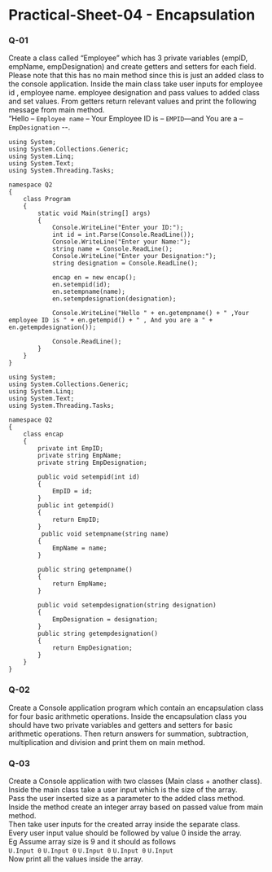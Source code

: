 # Practical-Sheet-04 - Encapsulation
### Q-01
Create a class called “Employee” which has 3 private variables (empID, empName, empDesignation)
and create getters and setters for each field. Please note that this has no main method since this is
just an added class to the console application. Inside the main class take user inputs for employee id ,
employee name. employee designation and pass values to added class and set values.
From getters return relevant values and print the following message from main method.<br/>
“Hello – ```Employee name``` – Your Employee ID is – ```EMPID```—and You are a – ```EmpDesignation``` --.
```
using System;
using System.Collections.Generic;
using System.Linq;
using System.Text;
using System.Threading.Tasks;

namespace Q2
{
    class Program
    {
        static void Main(string[] args)
        {
            Console.WriteLine("Enter your ID:");
            int id = int.Parse(Console.ReadLine());
            Console.WriteLine("Enter your Name:");
            string name = Console.ReadLine();
            Console.WriteLine("Enter your Designation:");
            string designation = Console.ReadLine();

            encap en = new encap();
            en.setempid(id);
            en.setempname(name);
            en.setempdesignation(designation);

            Console.WriteLine("Hello " + en.getempname() + " ,Your employee ID is " + en.getempid() + " , And you are a " + en.getempdesignation());

            Console.ReadLine();
        }
    }
}
```

```
using System;
using System.Collections.Generic;
using System.Linq;
using System.Text;
using System.Threading.Tasks;

namespace Q2
{
    class encap
    {
        private int EmpID;
        private string EmpName;
        private string EmpDesignation;

        public void setempid(int id)
        {
            EmpID = id;
        }
        public int getempid()
        {
            return EmpID;
        }
         public void setempname(string name)
        {
            EmpName = name;
        }

        public string getempname()
        {
            return EmpName;
        }

        public void setempdesignation(string designation)
        {
            EmpDesignation = designation;
        }
        public string getempdesignation()
        {
            return EmpDesignation;
        }
    }
}

```
### Q-02
Create a Console application program which contain an encapsulation class for four basic arithmetic
operations.
Inside the encapsulation class you should have two private variables and getters and setters for basic
arithmetic operations. Then return answers for summation, subtraction, multiplication and division
and print them on main method.

### Q-03
Create a Console application with two classes (Main class + another class).<br/>
Inside the main class take a user input which is the size of the array.<br/>
Pass the user inserted size as a parameter to the added class method.<br/>
Inside the method create an integer array based on passed value from main method.<br/>
Then take user inputs for the created array inside the separate class.<br/>
Every user input value should be followed by value 0 inside the array.<br/>
Eg Assume array size is 9 and it should as follows<br/>
```U.Input 0```  ```U.Input 0``` ```U.Input 0``` ```U.Input 0``` ```U.Input```<br/>
Now print all the values inside the array.
